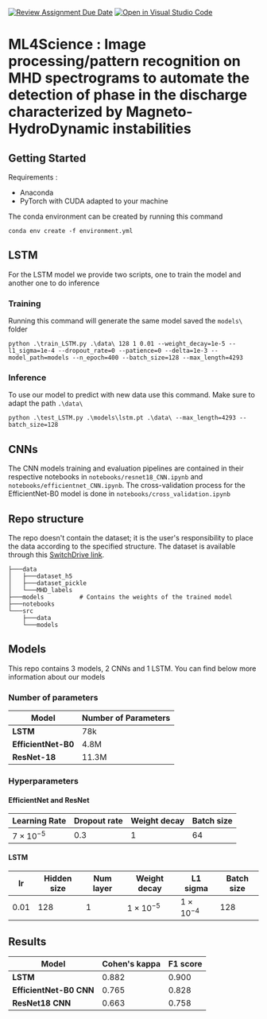 [![Review Assignment Due Date](https://classroom.github.com/assets/deadline-readme-button-24ddc0f5d75046c5622901739e7c5dd533143b0c8e959d652212380cedb1ea36.svg)](https://classroom.github.com/a/fEFF99tU)
[![Open in Visual Studio Code](https://classroom.github.com/assets/open-in-vscode-718a45dd9cf7e7f842a935f5ebbe5719a5e09af4491e668f4dbf3b35d5cca122.svg)](https://classroom.github.com/online_ide?assignment_repo_id=13065283&assignment_repo_type=AssignmentRepo)

# ML4Science : Image processing/pattern recognition on MHD spectrograms to automate the detection of phase in the discharge characterized by Magneto-HydroDynamic instabilities

## Getting Started

Requirements :

- Anaconda
- PyTorch with CUDA adapted to your machine

The conda environment can be created by running this command

```text
conda env create -f environment.yml
```


## LSTM

For the LSTM model we provide two scripts, one to train the model and another one to do inference

### Training

Running this command will generate the same model saved the `models\` folder

```text
python .\train_LSTM.py .\data\ 128 1 0.01 --weight_decay=1e-5 --l1_sigma=1e-4 --dropout_rate=0 --patience=0 --delta=1e-3 --model_path=models --n_epoch=400 --batch_size=128 --max_length=4293 
```
### Inference

To use our model to predict with new data use this command. Make sure to adapt the path `.\data\`

```text
python .\test_LSTM.py .\models\lstm.pt .\data\ --max_length=4293 --batch_size=128
```

## CNNs

The CNN models training and evaluation pipelines are contained in their respective notebooks in `notebooks/resnet18_CNN.ipynb` and `notebooks/efficientnet_CNN.ipynb`. 
The cross-validation process for the EfficientNet-B0 model is done in `notebooks/cross_validation.ipynb`

## Repo structure

The repo doesn't contain the dataset; it is the user's responsibility to place the data according to the specified structure.
The dataset is available through this [SwitchDrive link](https://drive.switch.ch/index.php/s/K7BYcTRIZMupM7T).

```text
├───data
│   ├───dataset_h5
│   ├───dataset_pickle
│   └───MHD_labels
├───models          # Contains the weights of the trained model
├───notebooks
└───src
    ├───data
    └───models
```

## Models

This repo contains 3 models, 2 CNNs and 1 LSTM. You can find below more information about our models

### Number of parameters

| **Model**           | **Number of Parameters** |
|---------------------|--------------------------|
| **LSTM**            | 78k                      |
| **EfficientNet-B0** | 4.8M                     |
| **ResNet-18**       | 11.3M                    |

### Hyperparameters

#### EfficientNet and ResNet

| **Learning Rate**    | **Dropout rate** | **Weight decay** | **Batch size** |
|----------------------|------------------|------------------|----------------|
| $7  \times 10^{-5}$ | 0.3              | 1                | 64             |

#### LSTM 

| **lr** | **Hidden size** | **Num layer** | **Weight decay**   | **L1 sigma**       | **Batch size** |
|--------|-----------------|---------------|--------------------|--------------------|----------------|
| $0.01$ | $128$           | $1$           | $1 \times 10^{-5}$ | $1 \times 10^{-4}$ | 128            |


## Results 

| **Model**                               | **Cohen's kappa** | **F1 score** |
|-----------------------------------------|-------------------|--------------|
| **LSTM**                                | $0.882$           | $0.900$      |
| **EfficientNet-B0 CNN**                 | $0.765$           | $0.828$      |
| **ResNet18 CNN**                        | $0.663$           | $0.758$      |




